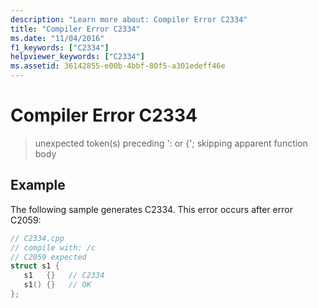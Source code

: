 ```yaml
---
description: "Learn more about: Compiler Error C2334"
title: "Compiler Error C2334"
ms.date: "11/04/2016"
f1_keywords: ["C2334"]
helpviewer_keywords: ["C2334"]
ms.assetid: 36142855-e00b-4bbf-80f5-a301edeff46e
---
```

# Compiler Error C2334

> unexpected token(s) preceding ': or {'; skipping apparent function body

## Example

The following sample generates C2334. This error occurs after error C2059:

```cpp
// C2334.cpp
// compile with: /c
// C2059 expected
struct s1 {
   s1   {}   // C2334
   s1() {}   // OK
};
```
